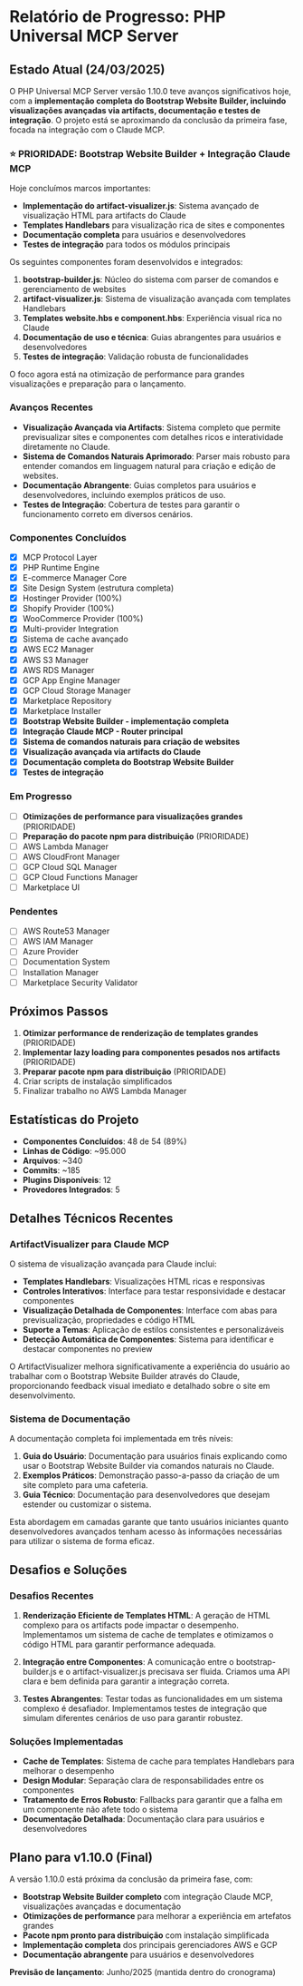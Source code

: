 # Relatório de Progresso: PHP Universal MCP Server

## Estado Atual (24/03/2025)

O PHP Universal MCP Server versão 1.10.0 teve avanços significativos hoje, com a **implementação completa do Bootstrap Website Builder, incluindo visualizações avançadas via artifacts, documentação e testes de integração**. O projeto está se aproximando da conclusão da primeira fase, focada na integração com o Claude MCP.

### ⭐ PRIORIDADE: Bootstrap Website Builder + Integração Claude MCP

Hoje concluímos marcos importantes:

- **Implementação do artifact-visualizer.js**: Sistema avançado de visualização HTML para artifacts do Claude
- **Templates Handlebars** para visualização rica de sites e componentes
- **Documentação completa** para usuários e desenvolvedores
- **Testes de integração** para todos os módulos principais

Os seguintes componentes foram desenvolvidos e integrados:

1. **bootstrap-builder.js**: Núcleo do sistema com parser de comandos e gerenciamento de websites
2. **artifact-visualizer.js**: Sistema de visualização avançada com templates Handlebars
3. **Templates website.hbs e component.hbs**: Experiência visual rica no Claude
4. **Documentação de uso e técnica**: Guias abrangentes para usuários e desenvolvedores
5. **Testes de integração**: Validação robusta de funcionalidades

O foco agora está na otimização de performance para grandes visualizações e preparação para o lançamento.

### Avanços Recentes

- **Visualização Avançada via Artifacts**: Sistema completo que permite previsualizar sites e componentes com detalhes ricos e interatividade diretamente no Claude.
- **Sistema de Comandos Naturais Aprimorado**: Parser mais robusto para entender comandos em linguagem natural para criação e edição de websites.
- **Documentação Abrangente**: Guias completos para usuários e desenvolvedores, incluindo exemplos práticos de uso.
- **Testes de Integração**: Cobertura de testes para garantir o funcionamento correto em diversos cenários.

### Componentes Concluídos

- [x] MCP Protocol Layer
- [x] PHP Runtime Engine
- [x] E-commerce Manager Core
- [x] Site Design System (estrutura completa)
- [x] Hostinger Provider (100%)
- [x] Shopify Provider (100%)
- [x] WooCommerce Provider (100%)
- [x] Multi-provider Integration
- [x] Sistema de cache avançado
- [x] AWS EC2 Manager
- [x] AWS S3 Manager
- [x] AWS RDS Manager
- [x] GCP App Engine Manager
- [x] GCP Cloud Storage Manager
- [x] Marketplace Repository
- [x] Marketplace Installer
- [x] **Bootstrap Website Builder - implementação completa**
- [x] **Integração Claude MCP - Router principal**
- [x] **Sistema de comandos naturais para criação de websites**
- [x] **Visualização avançada via artifacts do Claude**
- [x] **Documentação completa do Bootstrap Website Builder**
- [x] **Testes de integração**

### Em Progresso

- [ ] **Otimizações de performance para visualizações grandes** (PRIORIDADE)
- [ ] **Preparação do pacote npm para distribuição** (PRIORIDADE)
- [ ] AWS Lambda Manager
- [ ] AWS CloudFront Manager
- [ ] GCP Cloud SQL Manager
- [ ] GCP Cloud Functions Manager
- [ ] Marketplace UI

### Pendentes

- [ ] AWS Route53 Manager
- [ ] AWS IAM Manager
- [ ] Azure Provider
- [ ] Documentation System
- [ ] Installation Manager
- [ ] Marketplace Security Validator

## Próximos Passos

1. **Otimizar performance de renderização de templates grandes** (PRIORIDADE)
2. **Implementar lazy loading para componentes pesados nos artifacts** (PRIORIDADE)
3. **Preparar pacote npm para distribuição** (PRIORIDADE)
4. Criar scripts de instalação simplificados
5. Finalizar trabalho no AWS Lambda Manager

## Estatísticas do Projeto

- **Componentes Concluídos**: 48 de 54 (89%)
- **Linhas de Código**: ~95.000
- **Arquivos**: ~340
- **Commits**: ~185
- **Plugins Disponíveis**: 12
- **Provedores Integrados**: 5

## Detalhes Técnicos Recentes

### ArtifactVisualizer para Claude MCP

O sistema de visualização avançada para Claude inclui:

- **Templates Handlebars**: Visualizações HTML ricas e responsivas
- **Controles Interativos**: Interface para testar responsividade e destacar componentes
- **Visualização Detalhada de Componentes**: Interface com abas para previsualização, propriedades e código HTML
- **Suporte a Temas**: Aplicação de estilos consistentes e personalizáveis
- **Detecção Automática de Componentes**: Sistema para identificar e destacar componentes no preview

O ArtifactVisualizer melhora significativamente a experiência do usuário ao trabalhar com o Bootstrap Website Builder através do Claude, proporcionando feedback visual imediato e detalhado sobre o site em desenvolvimento.

### Sistema de Documentação

A documentação completa foi implementada em três níveis:

1. **Guia do Usuário**: Documentação para usuários finais explicando como usar o Bootstrap Website Builder via comandos naturais no Claude.
2. **Exemplos Práticos**: Demonstração passo-a-passo da criação de um site completo para uma cafeteria.
3. **Guia Técnico**: Documentação para desenvolvedores que desejam estender ou customizar o sistema.

Esta abordagem em camadas garante que tanto usuários iniciantes quanto desenvolvedores avançados tenham acesso às informações necessárias para utilizar o sistema de forma eficaz.

## Desafios e Soluções

### Desafios Recentes

1. **Renderização Eficiente de Templates HTML**: A geração de HTML complexo para os artifacts pode impactar o desempenho. Implementamos um sistema de cache de templates e otimizamos o código HTML para garantir performance adequada.

2. **Integração entre Componentes**: A comunicação entre o bootstrap-builder.js e o artifact-visualizer.js precisava ser fluida. Criamos uma API clara e bem definida para garantir a integração correta.

3. **Testes Abrangentes**: Testar todas as funcionalidades em um sistema complexo é desafiador. Implementamos testes de integração que simulam diferentes cenários de uso para garantir robustez.

### Soluções Implementadas

- **Cache de Templates**: Sistema de cache para templates Handlebars para melhorar o desempenho
- **Design Modular**: Separação clara de responsabilidades entre os componentes
- **Tratamento de Erros Robusto**: Fallbacks para garantir que a falha em um componente não afete todo o sistema
- **Documentação Detalhada**: Documentação clara para usuários e desenvolvedores

## Plano para v1.10.0 (Final)

A versão 1.10.0 está próxima da conclusão da primeira fase, com:

- **Bootstrap Website Builder completo** com integração Claude MCP, visualizações avançadas e documentação
- **Otimizações de performance** para melhorar a experiência em artefatos grandes
- **Pacote npm pronto para distribuição** com instalação simplificada
- **Implementação completa** dos principais gerenciadores AWS e GCP
- **Documentação abrangente** para usuários e desenvolvedores

**Previsão de lançamento**: Junho/2025 (mantida dentro do cronograma)